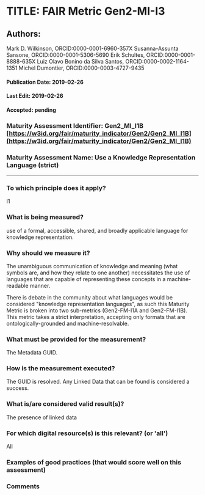 # TITLE:  FAIR Metric Gen2-MI-I3

## Authors: 
Mark D. Wilkinson, ORCID:0000-0001-6960-357X
Susanna-Assunta Sansone, ORCID:0000-0001-5306-5690
Erik Schultes, ORCID:0000-0001-8888-635X
Luiz Olavo Bonino da Silva Santos, ORCID:0000-0002-1164-1351
Michel Dumontier, ORCID:0000-0003-4727-9435

#### Publication Date: 2019-02-26
#### Last Edit: 2019-02-26
#### Accepted: pending


### Maturity Assessment Identifier: Gen2_MI_I1B [https://w3id.org/fair/maturity_indicator/Gen2/Gen2_MI_I1B](https://w3id.org/fair/maturity_indicator/Gen2/Gen2_MI_I1B)

### Maturity Assessment Name:   Use a Knowledge Representation Language (strict)

----

### To which principle does it apply?  
I1

### What is being measured?
use of a formal, accessible, shared, and broadly applicable language for knowledge representation.

### Why should we measure it?
The unambiguous communication of knowledge and meaning (what symbols are, and how they relate to one another) necessitates the use of languages that are capable of representing these concepts in a machine-readable manner.

There is debate in the community about what languages would be considered "knowledge representation languages", as such
this Maturity Metric is broken into two sub-metrics (Gen2-FM-I1A and Gen2-FM-I1B).  This metric takes a strict interpretation,
accepting only formats that are ontologically-grounded and machine-resolvable.


### What must be provided for the measurement?
The Metadata GUID.


### How is the measurement executed?
The GUID is resolved.  Any Linked Data that can be found is considered a success.


### What is/are considered valid result(s)?
The presence of linked data

### For which digital resource(s) is this relevant? (or 'all')
All

### Examples of good practices (that would score well on this assessment)


### Comments

